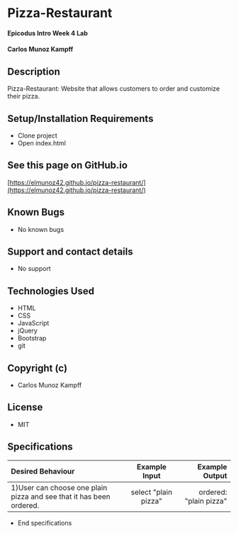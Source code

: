# Pizza-Restaurant

#### Epicodus Intro Week 4 Lab

#### Carlos Munoz Kampff

## Description

Pizza-Restaurant: Website that allows customers to order and customize their pizza.

## Setup/Installation Requirements
* Clone project
* Open index.html

## See this page on GitHub.io
[https://elmunoz42.github.io/pizza-restaurant/](https://elmunoz42.github.io/pizza-restaurant/)

## Known Bugs
* No known bugs

## Support and contact details
* No support

## Technologies Used
* HTML
* CSS
* JavaScript
* jQuery
* Bootstrap
* git

## Copyright (c)
* Carlos Munoz Kampff

## License
* MIT

## Specifications
|Desired Behaviour | Example Input | Example Output |
|:-----------------|:--------------:|---------------:|
|1)User can choose one plain pizza and see that it has been ordered.| select "plain pizza" | ordered: "plain pizza"|




* End specifications
